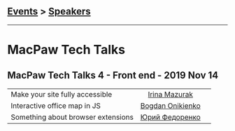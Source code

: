 ## [Events](../README.md) > [Speakers](../speakers.md)
---

# MacPaw Tech Talks

## MacPaw Tech Talks 4 - Front end - 2019 Nov 14 
| | | |
| --- | :---: | --- |
| Make your site fully accessible  |  [Irina Mazurak](../../speakers/Irina%20Mazurak.md)  |    |
| Interactive office map in JS  |  [Bogdan Onikienko](../../speakers/Bogdan%20Onikienko.md)  |    |
| Something about browser extensions  |  [Юрий Федоренко](../../speakers/Юрий%20Федоренко.md)  |    |
